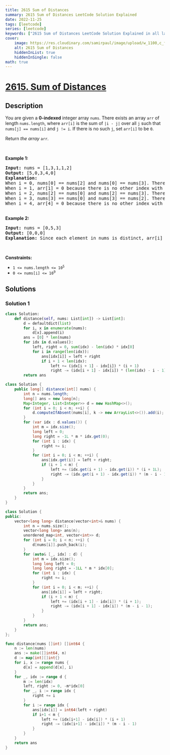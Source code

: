```yaml
---
title: 2615 Sum of Distances
summary: 2615 Sum of Distances LeetCode Solution Explained
date: 2022-11-25
tags: [leetcode]
series: [leetcode]
keywords: ["2615 Sum of Distances LeetCode Solution Explained in all languages", "2615 Sum of Distances", "LeetCode", "leetcode solution in Python3 C++ Java Go PHP Ruby Swift TypeScript Rust C# JavaScript C", "GeeksforGeeks", "InterviewBit", "Coding Ninjas", "HackerRank", "HackerEarth", "CodeChef", "TopCoder", "AlgoExpert", "freeCodeCamp", "Codeforces", "GitHub", "AtCoder", "Samir Paul"]
cover:
    image: https://res.cloudinary.com/samirpaul/image/upload/w_1100,c_fit,co_rgb:FFFFFF,l_text:Arial_75_bold:2615 Sum of Distances - Solution Explained/problem-solving.webp
    alt: 2615 Sum of Distances
    hiddenInList: true
    hiddenInSingle: false
math: true
---
```



# [2615. Sum of Distances](https://leetcode.com/problems/sum-of-distances)


## Description

<p>You are given a <strong>0-indexed</strong> integer array <code>nums</code>. There exists an array <code>arr</code> of length <code>nums.length</code>, where <code>arr[i]</code> is the sum of <code>|i - j|</code> over all <code>j</code> such that <code>nums[j] == nums[i]</code> and <code>j != i</code>. If there is no such <code>j</code>, set <code>arr[i]</code> to be <code>0</code>.</p>

<p>Return <em>the array </em><code>arr</code><em>.</em></p>

<p>&nbsp;</p>
<p><strong class="example">Example 1:</strong></p>

<pre>
<strong>Input:</strong> nums = [1,3,1,1,2]
<strong>Output:</strong> [5,0,3,4,0]
<strong>Explanation:</strong> 
When i = 0, nums[0] == nums[2] and nums[0] == nums[3]. Therefore, arr[0] = |0 - 2| + |0 - 3| = 5. 
When i = 1, arr[1] = 0 because there is no other index with value 3.
When i = 2, nums[2] == nums[0] and nums[2] == nums[3]. Therefore, arr[2] = |2 - 0| + |2 - 3| = 3. 
When i = 3, nums[3] == nums[0] and nums[3] == nums[2]. Therefore, arr[3] = |3 - 0| + |3 - 2| = 4. 
When i = 4, arr[4] = 0 because there is no other index with value 2. 

</pre>

<p><strong class="example">Example 2:</strong></p>

<pre>
<strong>Input:</strong> nums = [0,5,3]
<strong>Output:</strong> [0,0,0]
<strong>Explanation:</strong> Since each element in nums is distinct, arr[i] = 0 for all i.
</pre>

<p>&nbsp;</p>
<p><strong>Constraints:</strong></p>

<ul>
	<li><code>1 &lt;= nums.length &lt;= 10<sup>5</sup></code></li>
	<li><code>0 &lt;= nums[i] &lt;= 10<sup>9</sup></code></li>
</ul>

## Solutions

### Solution 1

<!-- tabs:start -->

```python
class Solution:
    def distance(self, nums: List[int]) -> List[int]:
        d = defaultdict(list)
        for i, x in enumerate(nums):
            d[x].append(i)
        ans = [0] * len(nums)
        for idx in d.values():
            left, right = 0, sum(idx) - len(idx) * idx[0]
            for i in range(len(idx)):
                ans[idx[i]] = left + right
                if i + 1 < len(idx):
                    left += (idx[i + 1] - idx[i]) * (i + 1)
                    right -= (idx[i + 1] - idx[i]) * (len(idx) - i - 1)
        return ans
```

```java
class Solution {
    public long[] distance(int[] nums) {
        int n = nums.length;
        long[] ans = new long[n];
        Map<Integer, List<Integer>> d = new HashMap<>();
        for (int i = 0; i < n; ++i) {
            d.computeIfAbsent(nums[i], k -> new ArrayList<>()).add(i);
        }
        for (var idx : d.values()) {
            int m = idx.size();
            long left = 0;
            long right = -1L * m * idx.get(0);
            for (int i : idx) {
                right += i;
            }
            for (int i = 0; i < m; ++i) {
                ans[idx.get(i)] = left + right;
                if (i + 1 < m) {
                    left += (idx.get(i + 1) - idx.get(i)) * (i + 1L);
                    right -= (idx.get(i + 1) - idx.get(i)) * (m - i - 1L);
                }
            }
        }
        return ans;
    }
}
```

```cpp
class Solution {
public:
    vector<long long> distance(vector<int>& nums) {
        int n = nums.size();
        vector<long long> ans(n);
        unordered_map<int, vector<int>> d;
        for (int i = 0; i < n; ++i) {
            d[nums[i]].push_back(i);
        }
        for (auto& [_, idx] : d) {
            int m = idx.size();
            long long left = 0;
            long long right = -1LL * m * idx[0];
            for (int i : idx) {
                right += i;
            }
            for (int i = 0; i < m; ++i) {
                ans[idx[i]] = left + right;
                if (i + 1 < m) {
                    left += (idx[i + 1] - idx[i]) * (i + 1);
                    right -= (idx[i + 1] - idx[i]) * (m - i - 1);
                }
            }
        }
        return ans;
    }
};
```

```go
func distance(nums []int) []int64 {
	n := len(nums)
	ans := make([]int64, n)
	d := map[int][]int{}
	for i, x := range nums {
		d[x] = append(d[x], i)
	}
	for _, idx := range d {
		m := len(idx)
		left, right := 0, -m*idx[0]
		for _, i := range idx {
			right += i
		}
		for i := range idx {
			ans[idx[i]] = int64(left + right)
			if i+1 < m {
				left += (idx[i+1] - idx[i]) * (i + 1)
				right -= (idx[i+1] - idx[i]) * (m - i - 1)
			}
		}
	}
	return ans
}
```

<!-- tabs:end -->

<!-- end -->
